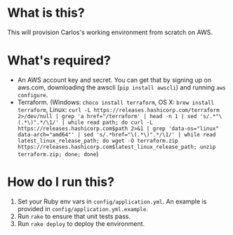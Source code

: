 What is this?
=============

This will provision Carlos's working environment from scratch on AWS.

What's required?
================

* An AWS account key and secret. You can get that by signing up on aws.com, downloading the awscli (`pip install awscli`) and running `aws configure`.
* Terraform. (Windows: `choco install terraform`, OS X: `brew install terraform`, Linux: `curl -L https://releases.hashicorp.com/terraform 2>/dev/null | grep 'a href="/terraform' | head -n 1 | sed 's/.*"\(.*\)".*/\1/' | while read path; do curl -L https://releases.hashicorp.com$path 2>&1 | grep 'data-os="linux" data-arch="amd64"' | sed 's/.*href="\(.*\)".*/\1/' | while read latest_linux_release_path; do wget -O terraform.zip https://releases.hashicorp.com$latest_linux_release_path; unzip terraform.zip; done; done`)

How do I run this?
==================

1. Set your Ruby env vars in `config/application.yml`. An example is provided in `config/application.yml.example`.
2. Run `rake` to ensure that unit tests pass.
3. Run `rake deploy` to deploy the environment.

